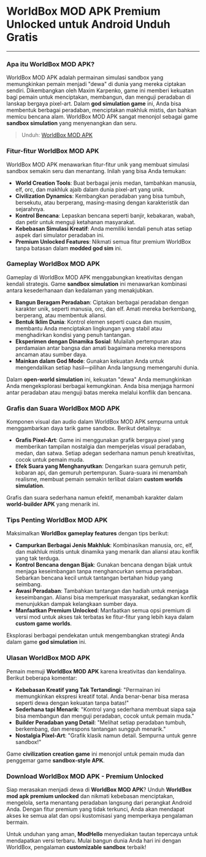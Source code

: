 # WorldBox MOD APK Premium Unlocked untuk Android Unduh Gratis

---

### Apa itu WorldBox MOD APK?

WorldBox MOD APK adalah permainan simulasi sandbox yang memungkinkan pemain menjadi "dewa" di dunia yang mereka ciptakan sendiri. Dikembangkan oleh Maxim Karpenko, game ini memberi kekuatan bagi pemain untuk menciptakan, membangun, dan menguji peradaban di lanskap bergaya pixel-art. Dalam **god simulation game** ini, Anda bisa membentuk berbagai peradaban, menciptakan makhluk mistis, dan bahkan memicu bencana alam. WorldBox MOD APK sangat menonjol sebagai game **sandbox simulation** yang menyenangkan dan seru.

>Unduh: [WorldBox MOD APK](https://modhello.com/worldbox/)

### Fitur-fitur WorldBox MOD APK

WorldBox MOD APK menawarkan fitur-fitur unik yang membuat simulasi sandbox semakin seru dan menantang. Inilah yang bisa Anda temukan:

- **World Creation Tools**: Buat berbagai jenis medan, tambahkan manusia, elf, orc, dan makhluk ajaib dalam dunia pixel-art yang unik.
- **Civilization Dynamics**: Kembangkan peradaban yang bisa tumbuh, bersekutu, atau berperang, masing-masing dengan karakteristik dan sejarahnya.
- **Kontrol Bencana**: Lepaskan bencana seperti banjir, kebakaran, wabah, dan petir untuk menguji ketahanan masyarakat.
- **Kebebasan Simulasi Kreatif**: Anda memiliki kendali penuh atas setiap aspek dari simulator peradaban ini.
- **Premium Unlocked Features**: Nikmati semua fitur premium WorldBox tanpa batasan dalam **modded god sim** ini.

### Gameplay WorldBox MOD APK

Gameplay di WorldBox MOD APK menggabungkan kreativitas dengan kendali strategis. Game **sandbox simulation** ini menawarkan kombinasi antara kesederhanaan dan kedalaman yang menakjubkan.

- **Bangun Beragam Peradaban**: Ciptakan berbagai peradaban dengan karakter unik, seperti manusia, orc, dan elf. Amati mereka berkembang, berperang, atau membentuk aliansi.
- **Bentuk Iklim Dunia**: Kontrol elemen seperti cuaca dan musim, membantu Anda menciptakan lingkungan yang stabil atau menghadirkan kondisi yang penuh tantangan.
- **Eksperimen dengan Dinamika Sosial**: Mulailah pertempuran atau perdamaian antar bangsa dan amati bagaimana mereka merespons ancaman atau sumber daya.
- **Mainkan dalam God Mode**: Gunakan kekuatan Anda untuk mengendalikan setiap hasil—pilihan Anda langsung memengaruhi dunia.

Dalam **open-world simulation** ini, kekuatan "dewa" Anda memungkinkan Anda mengeksplorasi berbagai kemungkinan. Anda bisa menjaga harmoni antar peradaban atau menguji batas mereka melalui konflik dan bencana.

### Grafis dan Suara WorldBox MOD APK

Komponen visual dan audio dalam WorldBox MOD APK sempurna untuk menggambarkan daya tarik game sandbox. Berikut detailnya:

- **Grafis Pixel-Art**: Game ini menggunakan grafik bergaya pixel yang memberikan tampilan nostalgia dan memperjelas visual peradaban, medan, dan satwa. Setiap adegan sederhana namun penuh kreativitas, cocok untuk pemain muda.
- **Efek Suara yang Menghanyutkan**: Dengarkan suara gemuruh petir, kobaran api, dan gemuruh pertempuran. Suara-suara ini menambah realisme, membuat pemain semakin terlibat dalam **custom worlds simulation**.

Grafis dan suara sederhana namun efektif, menambah karakter dalam **world-builder APK** yang menarik ini.

### Tips Penting WorldBox MOD APK

Maksimalkan **WorldBox gameplay features** dengan tips berikut:

- **Campurkan Berbagai Jenis Makhluk**: Kombinasikan manusia, orc, elf, dan makhluk mistis untuk dinamika yang menarik dan aliansi atau konflik yang tak terduga.
- **Kontrol Bencana dengan Bijak**: Gunakan bencana dengan bijak untuk menjaga keseimbangan tanpa menghancurkan semua peradaban. Sebarkan bencana kecil untuk tantangan bertahan hidup yang seimbang.
- **Awasi Peradaban**: Tambahkan tantangan dan hadiah untuk menjaga keseimbangan. Aliansi bisa memperkuat masyarakat, sedangkan konflik menunjukkan dampak kelangkaan sumber daya.
- **Manfaatkan Premium Unlocked**: Manfaatkan semua opsi premium di versi mod untuk akses tak terbatas ke fitur-fitur yang lebih kaya dalam **custom game worlds**.

Eksplorasi berbagai pendekatan untuk mengembangkan strategi Anda dalam game **god simulation** ini.

### Ulasan WorldBox MOD APK

Pemain memuji **WorldBox MOD APK** karena kreativitas dan kendalinya. Berikut beberapa komentar:

- **Kebebasan Kreatif yang Tak Tertandingi**: "Permainan ini memungkinkan ekspresi kreatif total. Anda benar-benar bisa merasa seperti dewa dengan kekuatan tanpa batas!"
- **Sederhana tapi Menarik**: "Kontrol yang sederhana membuat siapa saja bisa membangun dan menguji peradaban, cocok untuk pemain muda."
- **Builder Peradaban yang Detail**: "Melihat setiap peradaban tumbuh, berkembang, dan merespons tantangan sungguh menarik."
- **Nostalgia Pixel-Art**: "Grafik klasik namun detail. Sempurna untuk genre sandbox!"

Game **civilization creation game** ini menonjol untuk pemain muda dan penggemar game **sandbox-style APK**.

### Download WorldBox MOD APK - Premium Unlocked

Siap merasakan menjadi dewa di **WorldBox MOD APK**? Unduh **WorldBox mod apk premium unlocked** dan nikmati kebebasan menciptakan, mengelola, serta menantang peradaban langsung dari perangkat Android Anda. Dengan fitur premium yang tidak terkunci, Anda akan mendapat akses ke semua alat dan opsi kustomisasi yang memperkaya pengalaman bermain.

Untuk unduhan yang aman, **ModHello** menyediakan tautan tepercaya untuk mendapatkan versi terbaru. Mulai bangun dunia Anda hari ini dengan WorldBox, pengalaman **customizable sandbox** terbaik!
